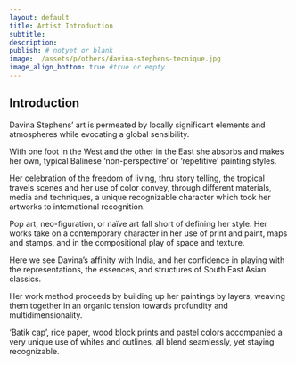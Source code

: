 ```yaml
---
layout: default
title: Artist Introduction
subtitle:
description:
publish: # notyet or blank
image:  /assets/p/others/davina-stephens-tecnique.jpg
image_align_bottom: true #true or empty
---
```

## Introduction

Davina Stephens’ art is permeated by locally significant elements and atmospheres while evocating a global sensibility.

With one foot in the West and the other in the East she absorbs and makes her own, typical Balinese ‘non-perspective’ or ‘repetitive’ painting styles.

Her celebration of the freedom of living, thru story telling, the tropical travels scenes and her use of color convey, through different materials, media and techniques, a unique recognizable character which took her artworks to international recognition.

Pop art, neo-figuration, or naïve art fall short of defining her style. Her works take on a contemporary character in her use of print and paint, maps and stamps, and in the compositional play of space and texture.

Here we see Davina’s affinity with India, and her confidence in playing with the representations, the essences, and structures of South East Asian classics.

Her work method proceeds by building up her paintings by layers, weaving them together in an organic tension towards profundity and multidimensionality.

‘Batik cap’, rice paper, wood block prints and pastel colors accompanied a very unique use of whites and outlines, all blend seamlessly, yet staying recognizable.
